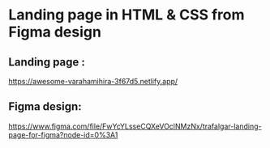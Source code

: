 # Landing page in HTML & CSS from Figma design

## Landing page :
https://awesome-varahamihira-3f67d5.netlify.app/

## Figma design:
https://www.figma.com/file/FwYcYLsseCQXeVOclNMzNx/trafalgar-landing-page-for-figma?node-id=0%3A1
